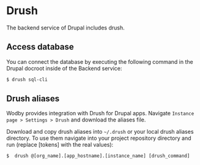 # Drush 

The backend service of Drupal includes drush. 

## Access database

You can connect the database by executing the following command in the Drupal docroot inside of the Backend service:

```bash
$ drush sql-cli
```
 
## Drush aliases 

Wodby provides integration with Drush for Drupal apps. Navigate `Instance page > Settings > Drush` and download the aliases file. 

Download and copy drush aliases into `~/.drush` or your local drush aliases directory. To use them navigate into your project repository directory and run (replace [tokens] with the real values):

```
$  drush @[org_name].[app_hostname].[instance_name] [drush_command]
```